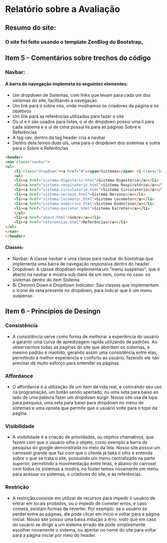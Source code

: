 # Relatório sobre a Avaliação

## Resumo do site:

### O site foi feito usando o template ZenBlog do Bootstrap, 

## Item 5 - Comentários sobre trechos do código

### Navbar:
#### A barra de navegação implemeta os seguintes elementos:
* Um dropdown de Sistemas, com links que levam para cada um dos sistemas do site, facilitando a navegação
* Um link para o sobre nós, onde mostramos os criadores da página e os objetivos
* Um link para as referências utilizadas para fazer o site
* Os ul e li são usados para listas, o ul do dropdown possui uma li para cada sistema e a ul de cima possui lis para as páginas Sobre e Referências
* A tag nav, dentro da tag header cria a navbar
* Dentro dela temos duas uls, uma para o dropdown dos sistemas e outra para o Sobre e Referências
~~~html
<header>
<nav class="navbar">
<ul>
	<li class="dropdown"><a href="#"><span>Sistemas</span> <i class="bi bi-chevron-down dropdown-indicator"></a></i>
	<ul>
	<li><a href="sistema-digestorio.html">Sistema Digestório</a></li>
	<li><a href="sistema-respiratorio.html">Sistema Respiratório</a></li>
	<li><a href="sistema-circulatorio.html">Sistema Circulatório</a></li>
	<li><a href="sistema-nervoso.html">Sistema Nervoso</a></li>
	<li><a href="sistema-locomotor.html">Sistema Locomotor</a></li>
	<li><a href="sistema-endocrino.html">Sistema Endócrino</a></li>
	<li><a href="sistema-excretor.html">Sistema Excretor</a></li>
	</ul>
	<li><a href="about.html">Sobre</a></li>
	<li><a href="referencias.html">Referências</a></li>
</ul>
</nav>
</header>
~~~
#### Classes:
* Navbar: A classe navbar é uma classe para navbar do bootstrap que implementa uma barra de navegação responsiva dentro do header
* Dropdown: A classe dropdown implementa um "menu suspenso", que é aberto na navbar e mostra sub-itens de um item, como no caso: os sistemas dentro do item Sistema
* Bi Chevron Down e Dropdown Indicator: São classes que implementam o ícone de seta presente no dropdown, para indicar que é um menu suspenso

## Item 6 - Princípios de Desingn

### Consistência
* A consistência serve como forma de melhorar a experiência do usuário e garantir uma curva de apredizagem rapída utilizando de padrões. Ao observarmos todas as paginas do site que abordam os sistemas, o mesmo padrão é mantido, gerando assim uma consistência entre elas, permitindo a melhor experiencia e conforto ao usuário, fazendo ele não precisar de muito esforço para entender as páginas.
### Affordance
* O affordance é a utilização de um item da vida real, e colocando seu uso na programação, um botão sendo apertado, ou uma seta para baixo ao lado de uma palavra fazer um dropdown surgir. Nosso site usa da lupa para pesquisa, uma seta para baixo para dropdown no menu de sistemas e uma oposta que permite que o usuário volte para o topo da pagina.
### Visibilidade
* A visibilidade é a criação de prioridades, ou objetos chamativos, que fazem com que o usuário olhe o objeto, como exemplo a barra de pesquisa do google demonstrada no meio da tela. Nosso site possui um carrossel grande que faz com que o cliente já bata o olho e entenda sobre o que se trata o site, possuindo um menu centralizado na parte superior, permitindo a movimentação entre telas, e abaixo do carrosel com todos os sistemas a mostra, no footer temos novamente um menu para acessar os sistemas, o criadores do site, e as referências.
### Restrição
* A restrição consiste em utilizar de recursos para impedir o usuário de entrar em locais proibidos, ou o impedir de cometer erros, e caso cometa, existam formas de reverter. Por exemplo: se o usuário se perder entre as páginas, ele pode clicar em início e voltar para a página inicial. Nosso site possui uma baixa indução a erro, visto que em caso do usuário se dirigir a um sistema errado ele pode simplesmente escolher novamente o sistema, ou apertar no nome do site para voltar para a página inicial por meio do header.
